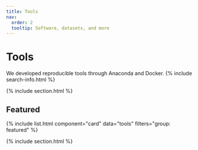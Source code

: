 ```yaml
---
title: Tools
nav:
  order: 2
  tooltip: Software, datasets, and more
---
```


# <i class="fas fa-tools"></i>Tools

We developed reproducible tools through Anaconda and Docker.
{% include search-info.html %}

{% include section.html %}

## Featured

{% include list.html component="card" data="tools" filters="group: featured" %}

{% include section.html %}

